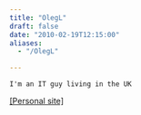 ```yaml
---
title: "OlegL"
draft: false
date: "2010-02-19T12:15:00"
aliases:
  - "/OlegL"

---
```

    I'm an IT guy living in the UK

[\[Personal site\]](http://oleg.utou.ch)
